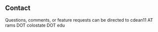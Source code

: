Contact
-------

Questions, comments, or feature requests can be directed to cdean11 AT rams DOT colostate DOT edu
